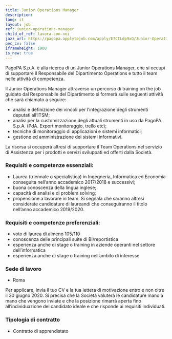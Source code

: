 ```yaml
---
title: Junior Operations Manager
description:
lang: it
layout: job
ref: junior-operations-manager
child_of_ref: lavora-con-noi
jazz_url: https://pagopa.applytojob.com/apply/E7CILdp9xQ/Junior-Operations-Manager
pec_cv: false
iframeheight: 1900
is_new: true
---
```



PagoPA S.p.A. è alla ricerca di un Junior Operations Manager, che si occupi di supportare il Responsabile del Dipartimento Operations e tutto il team nelle  attività di competenza.

Il Junior Operations Manager attraverso un percorso di training on the job guidato dal Responsabile del Dipartimento si formerà sulle seguenti attività che sarà chiamato a seguire:
* analisi e definizione dei vincoli per l’integrazione degli strumenti deputati all’ITSM;
* analisi per la customizzazione degli attuali strumenti in uso da PagoPA S.p.A. (PdA. Export monitoraggio, trello etc);
* tecniche di monitoraggio di applicazioni e sistemi informatici;
* gestione ed amministrazione dei sistemi informativi.

La risorsa si occuperà altresì di supportare il Team Operations nel servizio di Assistenza per i prodotti e servizi sviluppati ed offerti dalla Società.

### Requisiti e competenze essenziali:
* Laurea (triennale o specialistica) in Ingegneria, Informatica ed Economia conseguita nell’anno accademico 2017/2018 e successivi;
* buona conoscenza della lingua inglese;
* capacità di analisi e di problem solving;
* propensione a lavorare in team.
Si segnala che saranno altresì considerate candidature di laureandi che conseguiranno il titolo nell’anno accademico 2019/2020.

### Requisiti e competenze preferenziali:
* voto di laurea di almeno 105/110
* conoscenza delle principali suite di BI/reportistica
* esperienza anche di stage o training in aziende operanti nel settore dell’informatica
* esperienza  anche di stage o training nell’ambito di interesse

### Sede di lavoro
* Roma

Per applicare, invia il tuo CV e la tua lettera di motivazione entro e non oltre il 30 giugno 2020.
Si precisa che la Società valuterà le candidature mano a mano che vengono inviate e che la posizione rimarrà aperta fino all’individuazione del candidato ideale e che risponde ai requisiti individuati.

### Tipologia di contratto
* Contratto di apprendistato 
